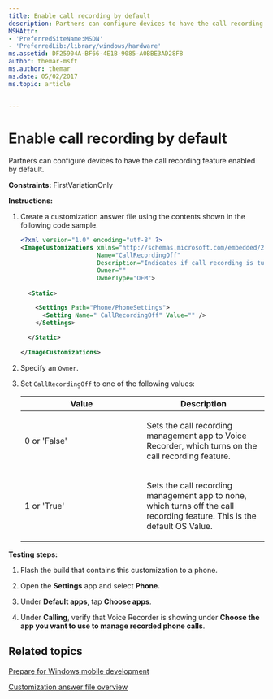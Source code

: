 ```yaml
---
title: Enable call recording by default
description: Partners can configure devices to have the call recording feature enabled by default.
MSHAttr:
- 'PreferredSiteName:MSDN'
- 'PreferredLib:/library/windows/hardware'
ms.assetid: DF25904A-BF66-4E1B-9085-A0BBE3AD28F8
author: themar-msft
ms.author: themar
ms.date: 05/02/2017
ms.topic: article


---
```


# Enable call recording by default

Partners can configure devices to have the call recording feature enabled by default.

<a href="" id="constraints---firstvariationonly"></a>**Constraints:** FirstVariationOnly  

<a href="" id="instructions-"></a>**Instructions:**  
1.  Create a customization answer file using the contents shown in the following code sample.

    ```XML
    <?xml version="1.0" encoding="utf-8" ?>  
    <ImageCustomizations xmlns="http://schemas.microsoft.com/embedded/2004/10/ImageUpdate"  
                         Name="CallRecordingOff"  
                         Description="Indicates if call recording is turned off. User will not see call recording functionality when this is set to true."  
                         Owner=""  
                         OwnerType="OEM"> 
      
      <Static>  

        <Settings Path="Phone/PhoneSettings">  
          <Setting Name=" CallRecordingOff" Value="" />
        </Settings>  

      </Static>

    </ImageCustomizations>
    ```

2.  Specify an `Owner`.

3.  Set `CallRecordingOff` to one of the following values:

    <table>
    <colgroup>
    <col width="50%" />
    <col width="50%" />
    </colgroup>
    <thead>
    <tr class="header">
    <th>Value</th>
    <th>Description</th>
    </tr>
    </thead>
    <tbody>
    <tr class="odd">
    <td><p>0 or 'False'</p></td>
    <td><p>Sets the call recording management app to Voice Recorder, which turns on the call recording feature.</p></td>
    </tr>
    <tr class="even">
    <td><p>1 or 'True'</p></td>
    <td><p>Sets the call recording management app to none, which turns off the call recording feature. This is the default OS Value.</p></td>
    </tr>
    </tbody>
    </table>

     

<a href="" id="testing-steps-"></a>**Testing steps:**  
1.  Flash the build that contains this customization to a phone.

2.  Open the **Settings** app and select **Phone.**

3.  Under **Default apps**, tap **Choose apps**.

4.  Under **Calling**, verify that Voice Recorder is showing under **Choose the app you want to use to manage recorded phone calls**.

## Related topics

[Prepare for Windows mobile development](https://docs.microsoft.com/en-us/windows-hardware/manufacture/mobile/preparing-for-windows-mobile-development)

[Customization answer file overview](https://docs.microsoft.com/en-us/windows-hardware/customize/mobile/mcsf/customization-answer-file)
